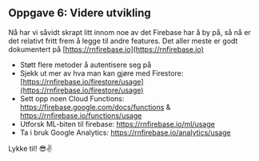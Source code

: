 ## Oppgave 6: Videre utvikling

Nå har vi såvidt skrapt litt innom noe av det Firebase har å by på, så nå er det relativt fritt frem å legge til andre features. Det aller meste er godt dokumentert på [https://rnfirebase.io](https://rnfirebase.io)

- Støtt flere metoder å autentisere seg på
- Sjekk ut mer av hva man kan gjøre med Firestore: [https://rnfirebase.io/firestore/usage](https://rnfirebase.io/firestore/usage)
- Sett opp noen Cloud Functions: https://firebase.google.com/docs/functions & https://rnfirebase.io/functions/usage
- Utforsk ML-biten til firebase: https://rnfirebase.io/ml/usage
- Ta i bruk Google Analytics: https://rnfirebase.io/analytics/usage

Lykke til! 😎✌️
